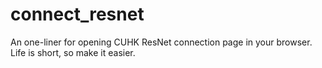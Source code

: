 # connect_resnet
An one-liner for opening CUHK ResNet connection page in your browser.
Life is short, so make it easier.
